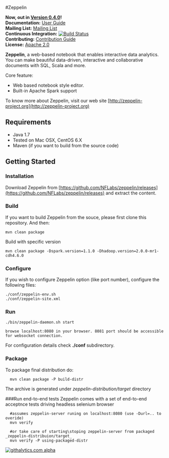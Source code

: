 #Zeppelin 

**Now, out in [Version 0.4.0](https://github.com/NFLabs/zeppelin/releases/tag/release-0.4.0)!**<br/>
**Documentation:** [User Guide](http://zeppelin-project.org/docs/index.html)<br/>
**Mailing List:** [Mailing List](https://groups.google.com/forum/#!forum/zeppelin-developers) <br/>
**Continuous Integration:** [![Build Status](https://secure.travis-ci.org/NFLabs/zeppelin.png?branch=master)](https://travis-ci.org/NFLabs/zeppelin) <br/>
**Contributing:** [Contribution Guide](https://github.com/NFLabs/zeppelin/blob/master/CONTRIBUTING.md)<br/>
**License:** [Apache 2.0](https://github.com/NFLabs/zeppelin/blob/master/LICENSE)


**Zeppelin**, a web-based notebook that enables interactive data analytics. You can make beautiful data-driven, interactive and collaborative documents with SQL, Scala and more.

Core feature:
   * Web based notebook style editor.
   * Built-in Apache Spark support


To know more about Zeppelin, visit our web site [http://zeppelin-project.org](http://zeppelin-project.org) 

## Requirements
 * Java 1.7
 * Tested on Mac OSX, CentOS 6.X
 * Maven (if you want to build from the source code)

## Getting Started

### Installation
Download Zeppelin from [https://github.com/NFLabs/zeppelin/releases](https://github.com/NFLabs/zeppelin/releases) and extract the content.

### Build
If you want to build Zeppelin from the souce, please first clone this repository. And then:
```
mvn clean package
```
Build with specific version
```
mvn clean package -Dspark.version=1.1.0 -Dhadoop.version=2.0.0-mr1-cdh4.6.0
```

### Configure
If you wish to configure Zeppelin option (like port number), configure the following files:
```
./conf/zeppelin-env.sh
./conf/zeppelin-site.xml
```

### Run
    ./bin/zeppelin-daemon.sh start

    browse localhost:8080 in your browser. 8081 port should be accessible for websocket connection.


For configuration details check __./conf__ subdirectory.

### Package
To package final distribution do:

      mvn clean package -P build-distr

The archive is generated under _zeppelin-distribution/target_ directory

###Run end-to-end tests
Zeppelin comes with a set of end-to-end acceptnce tests driving headless selenium browser

      #assumes zeppelin-server runing on localhost:8080 (use -Durl=.. to overide)
      mvn verify

      #or take care of starting\stoping zeppelin-server from packaged _zeppelin-distribuion/target_
      mvn verify -P using-packaged-distr


[![githalytics.com alpha](https://cruel-carlota.pagodabox.com/10ba60fb64e53bb1ccd0bab47abbcc4a "githalytics.com")](http://githalytics.com/NFLabs/zeppelin)



